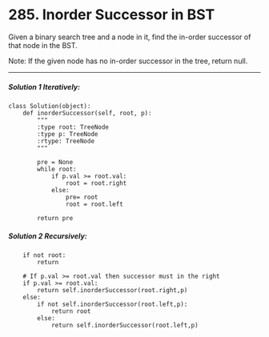 # 285. Inorder Successor in BST


Given a binary search tree and a node in it, find the in-order successor of that node in the BST.

Note: If the given node has no in-order successor in the tree, return null.




---

##### Solution 1 Iteratively:


    class Solution(object):
        def inorderSuccessor(self, root, p):
            """
            :type root: TreeNode
            :type p: TreeNode
            :rtype: TreeNode
            """

            pre = None
            while root:
                if p.val >= root.val:
                    root = root.right
                else:
                    pre= root
                    root = root.left

            return pre
            
            
##### Solution 2 Recursively:
	    if not root:
            return 
            
        # If p.val >= root.val then successor must in the right    
        if p.val >= root.val:
            return self.inorderSuccessor(root.right,p)
        else:
            if not self.inorderSuccessor(root.left,p):
                return root
            else:
                return self.inorderSuccessor(root.left,p)
                    
